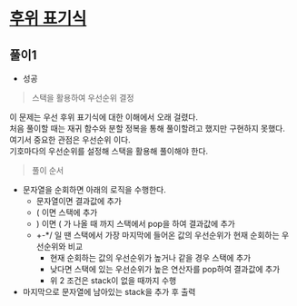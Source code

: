 # [후위 표기식](https://www.acmicpc.net/problem/1918)

## 풀이1
- 성공

> 스택을 활용하여 우선순위 결정

이 문제는 우선 후위 표기식에 대한 이해에서 오래 걸렸다.\
처음 풀이할 때는 재귀 함수와 분할 정복을 통해 풀이할려고 했지만 구현하지 못했다.\
여기서 중요한 관점은 우선순위 이다.\
기호마다의 우선순위를 설정해 스택을 활용해 풀이해야 한다.

> 풀이 순서
- 문자열을 순회하면 아래의 로직을 수행한다.
  - 문자열이면 결과값에 추가
  - ( 이면 스택에 추가
  - ) 이면 ( 가 나올 때 까지 스택에서 pop을 하여 결과값에 추가
  - +-*/ 일 땐 스택에서 가장 마지막에 들어온 값의 우선순위가 현재 순회하는 우선순위와 비교
    - 현재 순회하는 값의 우선순위가 높거나 같을 경우 스택에 추가
    - 낮다면 스택에 있는 우선순위가 높은 연산자를 pop하여 결과값에 추가
    - 위 2 조건은 stack이 없을 때까지 수행
- 마지막으로 문자열에 남아있는 stack을 추가 후 출력